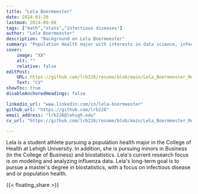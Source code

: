 ```yaml
---
title: "Lela Boermeester"
date: 2024-03-20
lastmod: 2024-09-08
tags: ["math","stats","infectious diseases"]
author: "Lela Boermeester"
description: "Background on Lela Boermeester" 
summary: "Population Health major with interests in data science, infectious diseases modeling, and health equity"
cover:
    image: "XX"
    alt: ""
    relative: false
editPost:
    URL: https://github.com/lrb226/resume/blob/main/Lela_Boermeester_Resume.pdf
    Text: "CV"
showToc: true
disableAnchoredHeadings: false

linkedin_url: "www.linkedin.com/in/lela-boermeester"
github_url: "https://github.com/lrb226"
email_address: "lrb226@lehigh.edu"
cv_url: "https://github.com/lrb226/resume/blob/main/Lela_Boermeester_Resume.pdf"

---
```


Lela is a student athlete pursuing a population health major in the College of Health at Lehigh University.
In addition, she is pursuing minors in Business (in the College of Business) and biostatistics. 
Lela's current research focus is on modeling and analyzing influenza data.
Lela's long-term goal is to pursue a master's degree in biostatistics, with a focus on infectious disease and or population health.

{{< floating_share >}} 
